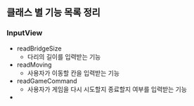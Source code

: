 ## 클래스 별 기능 목록 정리

### InputView
* readBridgeSize
  * 다리의 길이를 입력받는 기능
* readMoving
  * 사용자가 이동할 칸을 입력받는 기능
* readGameCommand
  * 사용자가 게임을 다시 시도할지 종료할지 여부를 입력받는 기능
* 